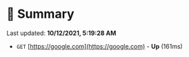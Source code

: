 # 📖 Summary
Last updated: **10/12/2021, 5:19:28 AM**

- `GET` [https://google.com](https://google.com) - **Up** (161ms)
